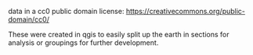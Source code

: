 data in a cc0 public domain license: https://creativecommons.org/public-domain/cc0/

These were created in qgis to easily split up the earth in sections for analysis or groupings for further development.
